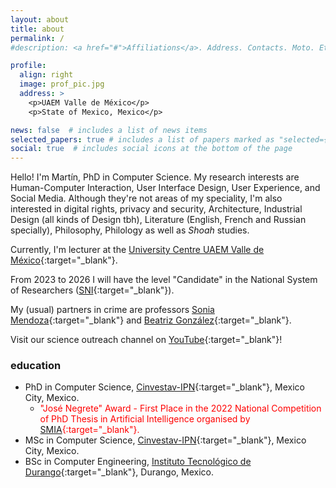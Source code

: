```yaml
---
layout: about
title: about
permalink: /
#description: <a href="#">Affiliations</a>. Address. Contacts. Moto. Etc.

profile:
  align: right
  image: prof_pic.jpg
  address: >
    <p>UAEM Valle de México</p>
    <p>State of Mexico, Mexico</p>

news: false  # includes a list of news items
selected_papers: true # includes a list of papers marked as "selected={true}"
social: true  # includes social icons at the bottom of the page
---
```


Hello! I'm Martín, PhD in Computer Science. My research interests are Human-Computer Interaction, User Interface Design, User Experience, and Social Media. Although they're not areas of my speciality, I'm also interested in digital rights, privacy and security, Architecture, Industrial Design (all kinds of Design tbh), Literature (English, French and Russian specially), Philosophy, Philology as well as *Shoah* studies.

Currently, I'm lecturer at the [University Centre UAEM Valle de México](https://cuvalledemexico.uaemex.mx/){:target="_blank"}.

From 2023 to 2026 I will have the level "Candidate" in the National System of Researchers ([SNI](https://conacyt.mx/sistema-nacional-de-investigadores/){:target="_blank"}).

My (usual) partners in crime are professors [Sonia Mendoza](http://delta.cs.cinvestav.mx/~smendoza/){:target="_blank"} and [Beatriz González](http://aisii.azc.uam.mx/investigadores/Adriana/){:target="_blank"}.

Visit our science outreach channel on [YouTube](https://www.youtube.com/channel/UC6aBSy58epJNHl6-WL1TZJw/featured){:target="_blank"}!

### education

- PhD in Computer Science, [Cinvestav-IPN](https://www.cinvestav.mx/){:target="_blank"}, Mexico City, Mexico.
  - <span style="color:red">"José Negrete" Award - First Place in the 2022 National Competition of PhD Thesis in Artificial Intelligence organised by [SMIA](http://www.smia.mx/){:target="_blank"}.</span>
- MSc in Computer Science, [Cinvestav-IPN](https://www.cinvestav.mx/){:target="_blank"}, Mexico City, Mexico.
- BSc in Computer Engineering, [Instituto Tecnológico de Durango](https://www.itdurango.edu.mx/){:target="_blank"}, Durango, Mexico.